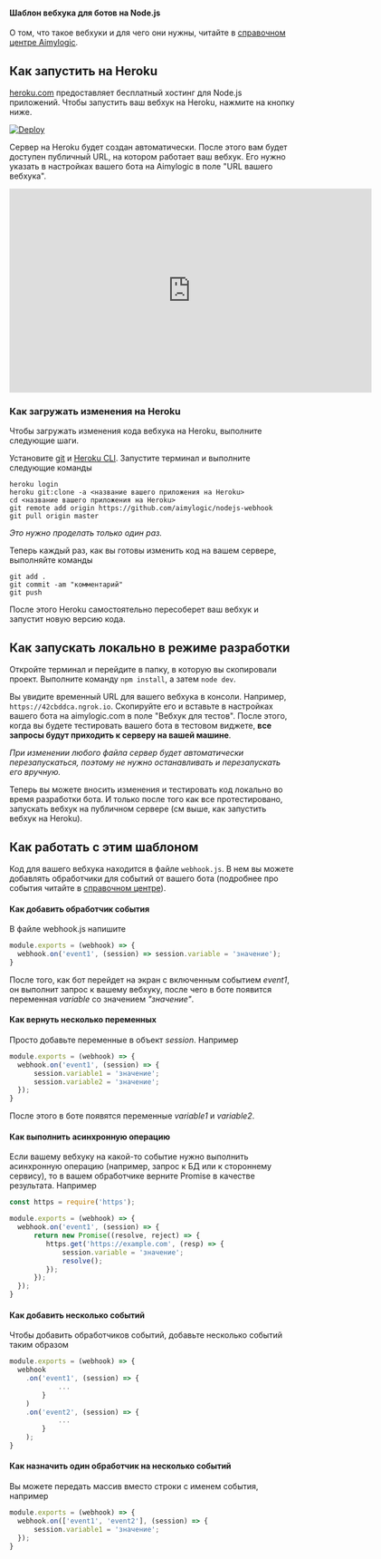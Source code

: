 #### Шаблон вебхука для ботов на Node.js

О том, что такое вебхуки и для чего они нужны, читайте в [справочном центре Aimylogic](https://docs.aimylogic.com/%D0%BF%D1%80%D0%BE%D0%B4%D0%B2%D0%B8%D0%BD%D1%83%D1%82%D1%8B%D0%B5-%D0%B8%D0%BD%D1%81%D1%82%D1%80%D1%83%D0%BC%D0%B5%D0%BD%D1%82%D1%8B/%D0%B8%D0%BD%D1%82%D0%B5%D0%B3%D1%80%D0%B0%D1%86%D0%B8%D0%B8/%D0%B2%D0%B5%D0%B1%D1%85%D1%83%D0%BA).

## Как запустить на Heroku
[heroku.com](http://heroku.com) предоставляет бесплатный хостинг для Node.js приложений.
Чтобы запустить ваш вебхук на Heroku, нажмите на кнопку ниже.

[![Deploy](https://www.herokucdn.com/deploy/button.svg)](https://heroku.com/deploy?template=https://github.com/aimylogic/nodejs-webhook)

Сервер на Heroku будет создан автоматически. После этого вам будет доступен публичный URL, на котором работает ваш вебхук.
Его нужно указать в настройках вашего бота на Aimylogic в поле "URL вашего вебхука".

<iframe src="https://player.vimeo.com/video/283196539" width="640" height="360" frameborder="0" webkitallowfullscreen mozallowfullscreen allowfullscreen></iframe>

### Как загружать изменения на Heroku
Чтобы загружать изменения кода вебхука на Heroku, выполните следующие шаги.

Установите [git](https://git-scm.com/downloads) и [Heroku CLI](https://devcenter.heroku.com/articles/heroku-cli#download-and-install).
Запустите терминал и выполните следующие команды

```
heroku login
heroku git:clone -a <название вашего приложения на Heroku>
cd <название вашего приложения на Heroku>
git remote add origin https://github.com/aimylogic/nodejs-webhook
git pull origin master
```

_Это нужно проделать только один раз._

Теперь каждый раз, как вы готовы изменить код на вашем сервере, выполняйте команды

```
git add .
git commit -am "комментарий"
git push
```

После этого Heroku самостоятельно пересоберет ваш вебхук и запустит новую версию кода.

## Как запускать локально в режиме разработки
Откройте терминал и перейдите в папку, в которую вы скопировали проект.
Выполните команду `npm install`, а затем `node dev`.

Вы увидите временный URL для вашего вебхука в консоли. Например, `https://42cbddca.ngrok.io`.
Скопируйте его и вставьте в настройках вашего бота на aimylogic.com в поле "Вебхук для тестов".
После этого, когда вы будете тестировать вашего бота в тестовом виджете, **все запросы будут приходить к серверу на вашей машине**.

_При изменении любого файла сервер будет автоматически перезапускаться, поэтому не нужно останавливать и перезапускать его вручную._

Теперь вы можете вносить изменения и тестировать код локально во время разработки бота.
И только после того как все протестировано, запускать вебхук на публичном сервере (см выше, как запустить вебхук на Heroku).

## Как работать с этим шаблоном
Код для вашего вебхука находится в файле `webhook.js`.
В нем вы можете добавлять обработчики для событий от вашего бота (подробнее про события читайте в [справочном центре](https://docs.aimylogic.com/%D0%BF%D1%80%D0%BE%D0%B4%D0%B2%D0%B8%D0%BD%D1%83%D1%82%D1%8B%D0%B5-%D0%B8%D0%BD%D1%81%D1%82%D1%80%D1%83%D0%BC%D0%B5%D0%BD%D1%82%D1%8B/%D0%B8%D0%BD%D1%82%D0%B5%D0%B3%D1%80%D0%B0%D1%86%D0%B8%D0%B8/%D0%B2%D0%B5%D0%B1%D1%85%D1%83%D0%BA)).

#### Как добавить обработчик события
В файле webhook.js напишите

```javascript
module.exports = (webhook) => {
  webhook.on('event1', (session) => session.variable = 'значение');
}
```

После того, как бот перейдет на экран с включенным событием _event1_, он выполнит запрос к вашему вебхуку, после чего в боте появится переменная _variable_ со значением _"значение"_.

#### Как вернуть несколько переменных
Просто добавьте переменные в объект _session_. Например

```javascript
module.exports = (webhook) => {
  webhook.on('event1', (session) => {
      session.variable1 = 'значение';
      session.variable2 = 'значение';
  });
}
```

После этого в боте появятся переменные _variable1_ и _variable2_.

#### Как выполнить асинхронную операцию
Если вашему вебхуку на какой-то событие нужно выполнить асинхронную операцию (например, запрос к БД или к стороннему сервису), то в вашем обработчике верните Promise в качестве результата.
Например

```javascript
const https = require('https');

module.exports = (webhook) => {
  webhook.on('event1', (session) => {
      return new Promise((resolve, reject) => {
         https.get('https://example.com', (resp) => {
             session.variable = 'значение';
             resolve();
         });
      });
  });
}
```

#### Как добавить несколько событий
Чтобы добавить обработчиков событий, добавьте несколько событий таким образом

```javascript
module.exports = (webhook) => {
  webhook
    .on('event1', (session) => {
            ...
        }
    )
    .on('event2', (session) => {
            ...
        }
    );
}
```

#### Как назначить один обработчик на несколько событий
Вы можете передать массив вместо строки с именем события, например

```javascript
module.exports = (webhook) => {
  webhook.on(['event1', 'event2'], (session) => {
      session.variable1 = 'значение';
  });
}
```

